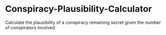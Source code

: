 # Conspiracy-Plausibility-Calculator
Calculate the plausibility of a conspiracy remaining secret given the number of conspirators involved. 
